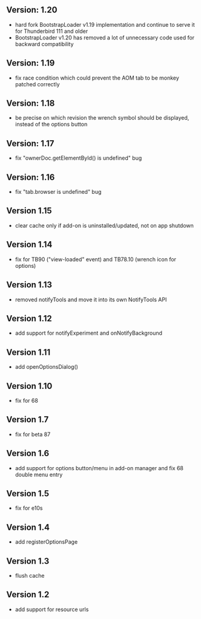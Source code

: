 Version: 1.20
-------------
- hard fork BootstrapLoader v1.19 implementation and continue to serve it for
  Thunderbird 111 and older
- BootstrapLoader v1.20 has removed a lot of unnecessary code used for backward
  compatibility

Version: 1.19
-------------
- fix race condition which could prevent the AOM tab to be monkey patched correctly

Version: 1.18
-------------
- be precise on which revision the wrench symbol should be displayed, instead of
  the options button

Version: 1.17
-------------
- fix "ownerDoc.getElementById() is undefined" bug

Version: 1.16
-------------
- fix "tab.browser is undefined" bug

Version 1.15
------------
- clear cache only if add-on is uninstalled/updated, not on app shutdown

Version 1.14
------------
- fix for TB90 ("view-loaded" event) and TB78.10 (wrench icon for options)

Version 1.13
------------
- removed notifyTools and move it into its own NotifyTools API

Version 1.12
------------
- add support for notifyExperiment and onNotifyBackground

Version 1.11
------------
- add openOptionsDialog()

Version 1.10
------------
- fix for 68

Version 1.7
-----------
- fix for beta 87

Version 1.6
-----------
- add support for options button/menu in add-on manager and fix 68 double menu entry

Version 1.5
-----------
- fix for e10s

Version 1.4
-----------
- add registerOptionsPage

Version 1.3
-----------
- flush cache

Version 1.2
-----------
- add support for resource urls
